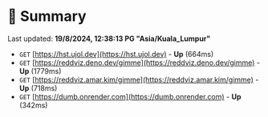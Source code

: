 # 📖 Summary
Last updated: **19/8/2024, 12:38:13 PG "Asia/Kuala_Lumpur"**

- `GET` [https://hst.ujol.dev](https://hst.ujol.dev) - **Up** (664ms)
- `GET` [https://reddviz.deno.dev/gimme](https://reddviz.deno.dev/gimme) - **Up** (1779ms)
- `GET` [https://reddviz.amar.kim/gimme](https://reddviz.amar.kim/gimme) - **Up** (718ms)
- `GET` [https://dumb.onrender.com](https://dumb.onrender.com) - **Up** (342ms)
